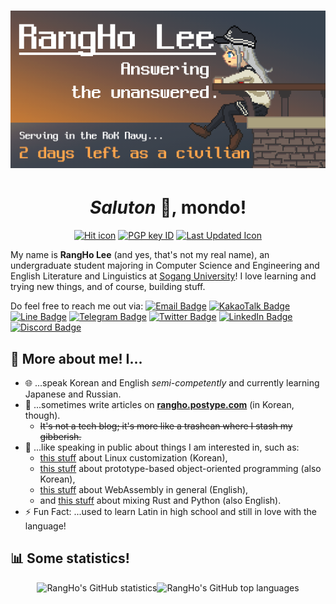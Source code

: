 <h1 align="center"><img alt="Profile banner image" src="assets/banner.png" /></h1>

<h1 align="center"><i>Saluton</i> 👋, mondo!</h1>

<p align="center">
    <a href="https://github.com/RangHo/rangho"><img src="https://komarev.com/ghpvc/?username=rangho&label=Profile%20views&color=orange&style=flat-square" alt="Hit icon" /></a>
    <a href="https://keybase.io/rangho"><img src="https://img.shields.io/badge/PGP-7418 ADBA A9F8 BD15-33A0FF?style=flat-square&logo=Keybase&logoColor=white" alt="PGP key ID" /></a>
    <a href="https://github.com/RangHo/rangho/actions"><img src="https://img.shields.io/badge/Last%20updated-04/02/21 04:11 PM-brightgreen?style=flat-square" alt="Last Updated Icon" /></a>
</p>

My name is **RangHo Lee** (and yes, that's not my real name), an undergraduate student majoring in Computer Science and Engineering and English Literature and Linguistics at [Sogang University](https://sogang.ac.kr)! I love learning and trying new things, and of course, building stuff.

Do feel free to reach me out via: [![Email Badge](https://img.shields.io/badge/-Email-EA4335?style=flat-square&logo=Gmail&logoColor=white)](mailto:hello@rangho.me) [![KakaoTalk Badge](https://img.shields.io/badge/-KakaoTalk-FFCD00?style=flat-square&logo=KakaoTalk&logoColor=white)](https://open.kakao.com/o/s9KDhU5c) [![Line Badge](https://img.shields.io/badge/-Line-00C300?style=flat-square&logo=Line&logoColor=white)](https://line.me/ti/p/~zu0107) [![Telegram Badge](https://img.shields.io/badge/-Telegram-26A5E4?style=flat-square&logo=Telegram&logoColor=white)](https://t.me/RangHo_Lee) [![Twitter Badge](https://img.shields.io/badge/-Twitter-1CA0F1?style=flat-square&logo=twitter&logoColor=white)](https://twitter.com/RangHo_777) [![LinkedIn Badge](https://img.shields.io/badge/-LinkedIn-0A66C2?style=flat-square&logo=Linkedin&logoColor=white)](https://www.linkedin.com/in/juhun-lee-4a1ba2114/) [![Discord Badge](https://img.shields.io/badge/-Discord-7289DA?style=flat-square&logo=Discord&logoColor=white)](https://discord.com/users/220386972189982721)


## 🙋 More about me! I...
- 🌐 ...speak Korean and English *semi-competently* and currently learning Japanese and Russian.
- 📝 ...sometimes write articles on **[rangho.postype.com](rangho.postype.com)** (in Korean, though).
  - ~~It's not a tech blog; it's more like a trashcan where I stash my gibberish.~~
- 🎤 ...like speaking in public about things I am interested in, such as:
  - [this stuff](https://www.slideshare.net/zu0107/ss-195088497) about Linux customization (Korean),
  - [this stuff](https://www.slideshare.net/zu0107/communism-oop-229741367) about prototype-based object-oriented programming (also Korean),
  - [this stuff](https://www.slideshare.net/zu0107/webassembly-in-a-nutshell) about WebAssembly in general (English),
  - and [this stuff](https://www.slideshare.net/zu0107/rusty-python-229741370) about mixing Rust and Python (also English).
- ⚡ Fun Fact: ...used to learn Latin in high school and still in love with the language!


## 📊 Some statistics!
<div align="center">
    <img alt="RangHo's GitHub statistics" src="https://github-readme-stats.vercel.app/api?username=RangHo&count_private=true&show_icons=true&theme=slateorange" width="58%" /><img alt="RangHo's GitHub top languages" src="https://github-readme-stats.vercel.app/api/top-langs/?username=RangHo&layout=compact&langs_count=8&theme=slateorange" width="42%" />
</div>
